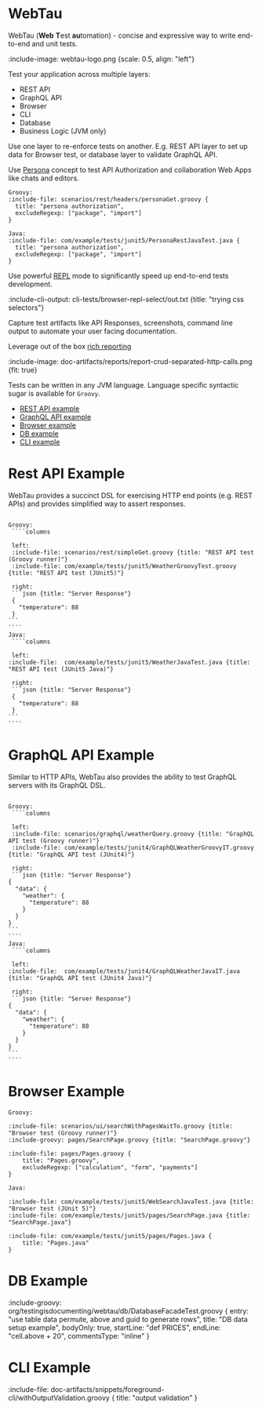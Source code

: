 # WebTau 

WebTau (**Web** **T**est **au**tomation) - concise and expressive way to write end-to-end and unit tests.

:include-image: webtau-logo.png {scale: 0.5, align: "left"}

Test your application across multiple layers:
* REST API
* GraphQL API
* Browser
* CLI
* Database
* Business Logic (JVM only)

Use one layer to re-enforce tests on another. E.g. REST API layer to set up data for Browser test, or database layer
to validate GraphQL API.

Use [Persona](persona/introduction) concept to test API Authorization and collaboration Web Apps like chats and editors.

```tabs
Groovy:
:include-file: scenarios/rest/headers/personaGet.groovy {
  title: "persona authorization",
  excludeRegexp: ["package", "import"]
}

Java:
:include-file: com/example/tests/junit5/PersonaRestJavaTest.java {
  title: "persona authorization",
  excludeRegexp: ["package", "import"]
}
```

Use powerful [REPL](REPL/experiments) mode to significantly speed up end-to-end tests development.

:include-cli-output: cli-tests/browser-repl-select/out.txt {title: "trying css selectors"}

Capture test artifacts like API Responses, screenshots, command line output to automate your user facing documentation.

Leverage out of the box [rich reporting](report/introduction)

:include-image: doc-artifacts/reports/report-crud-separated-http-calls.png {fit: true}

Tests can be written in any JVM language. Language specific syntactic sugar is available for `Groovy`.

* [REST API example](#rest-api-example)
* [GraphQL API example](#graphql-api-example)
* [Browser example](#browser-example)
* [DB example](#db-example)
* [CLI example](#cli-example)

# Rest API Example 

WebTau provides a succinct DSL for exercising HTTP end points (e.g. REST APIs) and provides simplified way to 
assert responses.

``````tabs

Groovy:
 ````columns

 left:
 :include-file: scenarios/rest/simpleGet.groovy {title: "REST API test (Groovy runner)"}
 :include-file: com/example/tests/junit5/WeatherGroovyTest.groovy {title: "REST API test (JUnit5)"} 

 right: 
 ```json {title: "Server Response"}
 {
   "temperature": 88
 }
```
````
Java:
 ````columns

 left:
:include-file:  com/example/tests/junit5/WeatherJavaTest.java {title: "REST API test (JUnit5 Java)"} 

 right: 
 ```json {title: "Server Response"}
 {
   "temperature": 88
 }
```
````

``````

# GraphQL API Example 

Similar to HTTP APIs, WebTau also provides the ability to test GraphQL servers with its GraphQL DSL.

``````tabs

Groovy:
 ````columns

 left:
 :include-file: scenarios/graphql/weatherQuery.groovy {title: "GraphQL API test (Groovy runner)"}
 :include-file: com/example/tests/junit4/GraphQLWeatherGroovyIT.groovy {title: "GraphQL API test (JUnit4)"} 

 right: 
 ```json {title: "Server Response"}
{
  "data": {
    "weather": {
      "temperature": 88
    }
  }
}
```
````
Java:
 ````columns

 left:
:include-file:  com/example/tests/junit4/GraphQLWeatherJavaIT.java {title: "GraphQL API test (JUnit4 Java)"} 

 right: 
 ```json {title: "Server Response"}
{
  "data": {
    "weather": {
      "temperature": 88
    }
  }
}
```
````

``````

# Browser Example 

```tabs
Groovy:

:include-file: scenarios/ui/searchWithPagesWaitTo.groovy {title: "Browser test (Groovy runner)"}
:include-groovy: pages/SearchPage.groovy {title: "SearchPage.groovy"}

:include-file: pages/Pages.groovy {
    title: "Pages.groovy",
    excludeRegexp: ["calculation", "form", "payments"]
}

Java:

:include-file: com/example/tests/junit5/WebSearchJavaTest.java {title: "Browser test (JUnit 5)"}
:include-file: com/example/tests/junit5/pages/SearchPage.java {title: "SearchPage.java"}

:include-file: com/example/tests/junit5/pages/Pages.java {
    title: "Pages.java"
}
```

# DB Example

:include-groovy: org/testingisdocumenting/webtau/db/DatabaseFacadeTest.groovy {
    entry: "use table data permute, above and guid to generate rows",
    title: "DB data setup example",
    bodyOnly: true,
    startLine: "def PRICES",
    endLine: "cell.above + 20",
    commentsType: "inline"
}

# CLI Example

:include-file: doc-artifacts/snippets/foreground-cli/withOutputValidation.groovy {
  title: "output validation"
}
